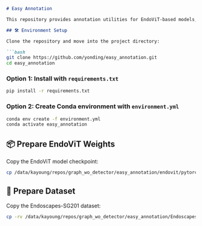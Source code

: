 
````markdown
# Easy Annotation

This repository provides annotation utilities for EndoViT-based models, along with dataset handling and pre-trained weight loading.

## 🛠️ Environment Setup

Clone the repository and move into the project directory:

```bash
git clone https://github.com/yonding/easy_annotation.git
cd easy_annotation
````

### Option 1: Install with `requirements.txt`

```bash
pip install -r requirements.txt
```

### Option 2: Create Conda environment with `environment.yml`

```bash
conda env create -f environment.yml
conda activate easy_annotation
```

## 📦 Prepare EndoViT Weights

Copy the EndoViT model checkpoint:

```bash
cp /data/kayoung/repos/graph_wo_detector/easy_annotation/endovit/pytorch_model.bin ./endovit
```

## 📂 Prepare Dataset

Copy the Endoscapes-SG201 dataset:

```bash
cp -rv /data/kayoung/repos/graph_wo_detector/easy_annotation/Endoscapes-SG201 ./
```

